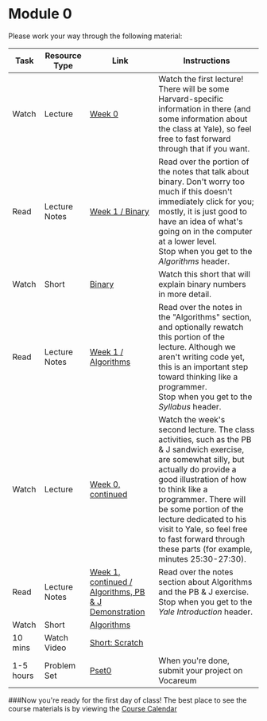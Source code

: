 # Module 0

Please work your way through the following material:

Task | Resource Type| Link | Instructions
--------------|------|------|-------------
Watch | Lecture | <a href="https://youtube.com/watch?v=zFenJJtAEzE" target="_blank">Week 0</a> | Watch the first lecture! There will be some Harvard-specific information in there (and some information about the class at Yale), so feel free to fast forward through that if you want. 
Read | Lecture Notes| <a href="http://cdn.cs50.net/2015/fall/lectures/0/w/notes0w/notes0w.html#binary" target="_blank">Week 1 / Binary</a> | Read over the portion of the notes that talk about binary. Don't worry too much if this doesn't immediately click for you; mostly, it is just good to have an idea of what's going on in the computer at a lower level. <br>Stop when you get to the *Algorithms* header.
Watch | Short| <a href="https://www.youtube.com/watch?v=hacBFrgtQjQ&index=7&list=PLhQjrBD2T380dhmG9KMjsOQogweyjEeVQ" target="_blank">Binary</a> | Watch this short that will explain binary numbers in more detail.
Read | Lecture Notes | <a href="http://cdn.cs50.net/2015/fall/lectures/0/w/notes0w/notes0w.html#algorithms" target="_blank">Week 1 / Algorithms</a> | Read over the notes in the "Algorithms" section, and optionally rewatch this portion of the lecture. Although we aren't writing code yet, this is an important step toward thinking like a programmer. <br>Stop when you get to the *Syllabus* header.
Watch | Lecture | <a href="https://youtube.com/watch?v=UuFWYOnHwGM" target="_blank">Week 0, continued</a> | Watch the week's second lecture. The class activities, such as the PB & J sandwich exercise, are somewhat silly, but actually do provide a good illustration of how to think like a programmer. There will be some portion of the lecture dedicated to his visit to Yale, so feel free to fast forward through these parts (for example, minutes 25:30-27:30). 
Read | Lecture Notes | <a href="http://cdn.cs50.net/2015/fall/lectures/0/f/notes0f/notes0f.html#algorithms" target="_blank">Week 1, continued / Algorithms, PB & J Demonstration</a> | Read over the notes section about Algorithms and the PB & J exercise. <br> Stop when you get to the *Yale Introduction* header.
Watch | Short |  <a href="http://cs50.tv/2012/fall/shorts/algorithms/algorithms-720p.mp4" target="_blank">Algorithms</a> | 
10 mins | Watch Video | <a href="http://cs50.tv/2013/fall/shorts/scratch/scratch-720p.mp4" target="_blank">Short: Scratch</a>
1-5 hours | Problem Set | <a href="http://cdn.cs50.net/2015/fall/psets/0/pset0/pset0.html" target="_blank">Pset0</a> | When you're done, submit your project on Vocareum

###Now you're ready for the first day of class! The best place to see the course materials is by viewing the [Course Calendar](..)
